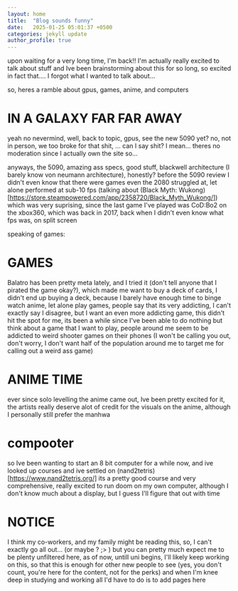 ```yaml
---
layout: home
title:  "Blog sounds funny"
date:   2025-01-25 05:01:37 +0500
categories: jekyll update
author_profile: true
---
```


upon waiting for a very long time, I'm back!! I'm actually really excited to talk about stuff and Ive been brainstorming about this for so long, so excited in fact that.... I forgot what I wanted to talk about...

so, heres a ramble about gpus, games, anime, and computers

# IN A GALAXY FAR FAR AWAY

yeah no nevermind, well, back to topic, gpus, see the new 5090 yet? no, not in person, we too broke for that shit, ... can I say shit? I mean... theres no moderation since I actually own the site so...

anyways, the 5090, amazing ass specs, good stuff, blackwell architecture (I barely know von neumann architecture), honestly? before the 5090 review I didn't even know that there were games even the 2080 struggled at, let alone performed at sub-10 fps (talking about (Black Myth: Wukong)[https://store.steampowered.com/app/2358720/Black_Myth_Wukong/]) which was very suprising, since the last game I've played was CoD:Bo2 on the xbox360, which was back in 2017, back when I didn't even know what fps was, on split screen

speaking of games:

# GAMES

Balatro has been pretty meta lately, and I tried it (don't tell anyone that I pirated the game okay?), which made me want to buy a deck of cards, I didn't end up buying a deck, because I barely have enough time to binge watch anime, let alone play games, people say that its very addicting, I can't exactly say I disagree, but I want an even more addicting game, this didn't hit the spot for me, its been a while since I've been able to do nothing but think about a game that I want to play, people around me seem to be addicted to weird shooter games on their phones (I won't be calling you out, don't worry, I don't want half of the population around me to target me for calling out a weird ass game)

# ANIME TIME

ever since solo levelling the anime came out, Ive been pretty excited for it, the artists really deserve alot of credit for the visuals on the anime, although I personally still prefer the manhwa

# compooter

so Ive been wanting to start an 8 bit computer for a while now, and ive looked up courses and ive settled on (nand2tetris)[https://www.nand2tetris.org/] its a pretty good course and very comprehensive, really excited to run doom on my own computer, although I don't know much about a display, but I guess I'll figure that out with time

# NOTICE

I think my co-workers, and my family might be reading this, so, I can't exactly go all out... (or maybe ? ;> ) but you can pretty much expect me to be plenty unfiltered here, as of now, untill uni begins, I'll likely keep working on this, so that this is enough for other new people to see (yes, you don't count, you're here for the content, not for the perks) and when I'm knee deep in studying and working all I'd have to do is to add pages here

